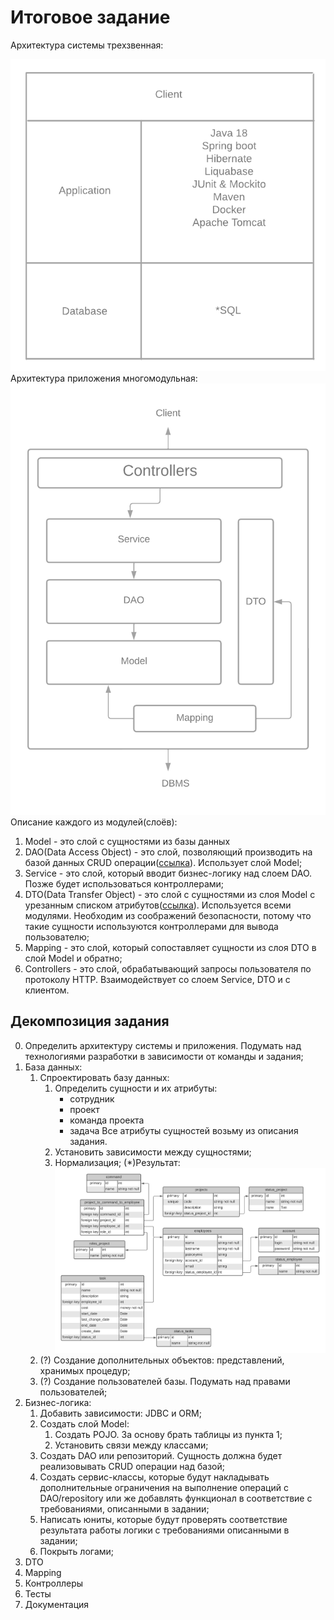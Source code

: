 # Итоговое задание
Архитектура системы трехзвенная:

![](система.png)
Архитектура приложения многомодульная:
![](приложение.png)
Описание каждого из модулей(слоёв):
1) Model - это слой с сущностями из базы данных
2) DAO(Data Access Object) - это слой, позволяющий производить на базой данных CRUD операции([ссылка][1]). Использует слой Model;
3) Service - это слой, который вводит бизнес-логику над слоем DAO. Позже будет использоваться контроллерами;
4) DTO(Data Transfer Object) - это слой с сущностями из слоя Model с урезанным списком атрибутов([ссылка][2]). Используется всеми модулями. Необходим из соображений безопасности, потому что такие сущности используются контроллерами для вывода пользователю;
5) Mapping - это слой, который сопоставляет сущности из слоя DTO в слой Model и обратно;
6) Controllers - это слой, обрабатывающий запросы пользователя по протоколу HTTP. Взаимодействует со слоем Service, DTO и с клиентом.

## Декомпозиция задания
0) Определить архитектуру системы и приложения. Подумать над технологиями разработки в зависимости от команды и задания;
1) База данных:
   1) Спроектировать базу данных:
      1) Определить сущности и их атрибуты:
         - сотрудник
         - проект
         - команда проекта
         - задача
         Все атрибуты сущностей возьму из описания задания.
      2) Установить зависимости между сущностями;
      3) Нормализация;
         (*)Результат:
      ![](база_данных.png)
   2) (?) Создание дополнительных объектов: представлений, хранимых процедур;
   3) (?) Создание пользователей базы. Подумать над правами пользователей;
2) Бизнес-логика:
   1) Добавить зависимости: JDBC и ORM;
   2) Создать слой Model:
      1) Создать POJO. За основу брать таблицы из пункта 1;
      2) Установить связи между классами;
   3) Создать DAO или репозиторий. Сущность должна будет реализовывать CRUD операции над базой;
   4) Создать сервис-классы, которые будут накладывать дополнительные ограничения на выполнение операций с DAO/repository или же добавлять функционал в соответствие с требованиями, описанными в задании;
   5) Написать юниты, которые будут проверять соответствие результата работы логики с требованиями описанными в задании;
   6) Покрыть логами;
3) DTO
4) Mapping
5) Контроллеры
6) Тесты
7) Документация

[//]: # (Ресурсы)
[1]: https://colin-but.medium.com/dao-pattern-explained-895b65436f1c
[2]: https://blog.devgenius.io/dissecting-the-dto-pattern-ac3e54d0e4c8